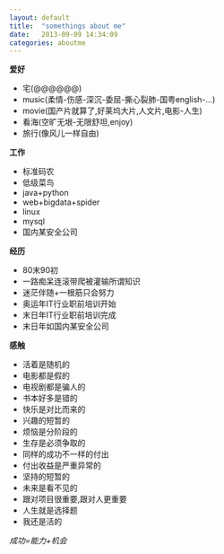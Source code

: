 ```yaml
---
layout: default
title:  "somethings about me"
date:   2013-09-09 14:34:09
categories: aboutme
---
```


**爱好**

+ 宅(@@@@@@)
+ music(柔情-伤感-深沉-委屈-撕心裂肺-国粤english-...)
+ movie(国产片就算了,好莱坞大片,人文片,电影-人生)
+ 看海(空旷无垠-无限舒坦,enjoy)
+ 旅行(像风儿一样自由)


**工作**

+ 标准码农
+ 低级菜鸟
+ java+python
+ web+bigdata+spider
+ linux
+ mysql
+ 国内某安全公司

**经历**

+ 80末90初
+ 一路痴呆连滚带爬被灌输所谓知识
+ 迷茫伴随+一根筋只会努力
+ 奥运年IT行业职前培训开始
+ 末日年IT行业职前培训完成
+ 末日年如国内某安全公司

**感触**

+ 活着是随机的
+ 电影都是假的
+ 电视剧都是骗人的
+ 书本好多是错的
+ 快乐是对比而来的
+ 兴趣的短暂的
+ 烦恼是分阶段的
+ 生存是必须争取的
+ 同样的成功不一样的付出
+ 付出收益是严重异常的
+ 坚持的短暂的
+ 未来是看不见的
+ 跟对项目很重要,跟对人更重要
+ 人生就是选择题
+ 我还是活的


*成功=能力+机会*



